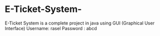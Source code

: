 # E-Ticket-System-
E-Ticket System is a complete project in java using GUI (Graphical User Interface)
Username: rasel
Password : abcd
